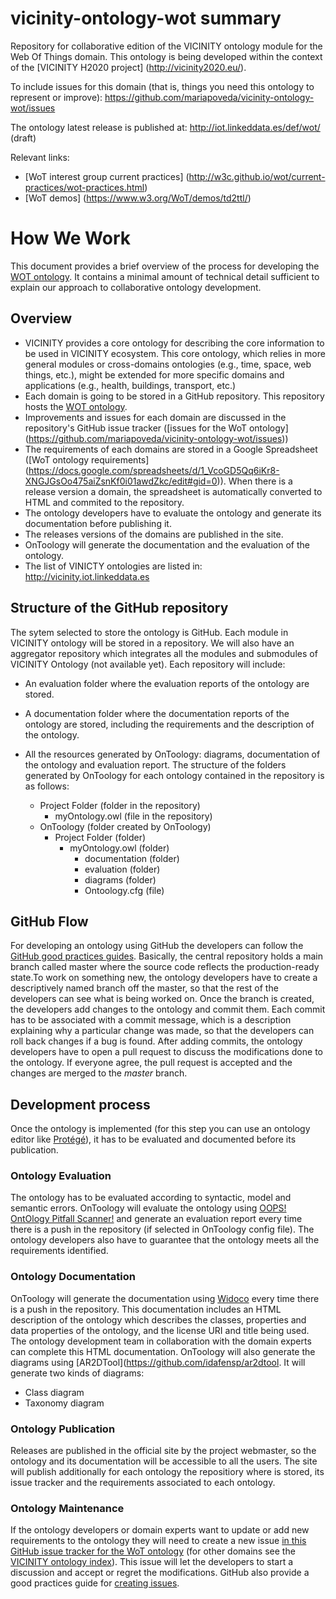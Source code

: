 # vicinity-ontology-wot summary
Repository for collaborative edition of the VICINITY ontology module for the Web Of Things domain. This ontology is being developed within the context of the [VICINITY H2020 project] (http://vicinity2020.eu/).

To include issues for this domain (that is, things you need this ontology to represent or improve): https://github.com/mariapoveda/vicinity-ontology-wot/issues

The ontology latest release is published at: http://iot.linkeddata.es/def/wot/ (draft)

Relevant links:

- [WoT interest group current practices] (http://w3c.github.io/wot/current-practices/wot-practices.html)
- [WoT demos] (https://www.w3.org/WoT/demos/td2ttl/)

# How We Work
This document provides a brief overview of the process for developing the [WOT ontology](http://iot.linkeddata.es/def/wot/). It contains a minimal amount of technical detail sufficient to explain our approach to collaborative ontology development.

## Overview 

- VICINITY provides a core ontology for describing the core information to be used in VICINITY ecosystem. This core ontology, which relies in more general modules or cross-domains ontologies (e.g., time, space, web things, etc.), might be extended for more specific domains and applications (e.g., health, buildings, transport, etc.)
- Each domain is going to be stored in a GitHub repository. This repository hosts the [WOT ontology](http://iot.linkeddata.es/def/wot/).
- Improvements and issues for each domain are discussed in the repository's GitHub issue tracker ([issues for the WoT ontology] (https://github.com/mariapoveda/vicinity-ontology-wot/issues))
- The requirements of each domains are stored in a Google Spreadsheet ([WoT ontology requirements] (https://docs.google.com/spreadsheets/d/1_VcoGD5Qq6iKr8-XNGJGsOo475aiZsnKf0i01awdZkc/edit#gid=0)). When there is a release version a domain, the spreadsheet is automatically converted to HTML and commited to the repository.
- The ontology developers have to evaluate the ontology and generate its documentation before publishing it.
- The releases versions of the domains are published in the site.
- OnToology will generate the documentation and the evaluation of the ontology. 
- The list of VINICTY ontologies are listed in: http://vicinity.iot.linkeddata.es

## Structure of the GitHub repository

The sytem selected to store the ontology is GitHub. Each module in VICINITY ontology will be stored in a repository. We will also have an aggregator repository which integrates all the modules and submodules of VICINITY Ontology (not available yet). Each repository will include:

- An evaluation folder where the evaluation reports of the ontology are stored.

- A documentation folder where the documentation reports of the ontology are stored, including the requirements and the description of the ontology.

- All the resources generated by OnToology: diagrams, documentation of the ontology and evaluation report. The structure of the folders generated by OnToology for each ontology contained in the repository is as follows:
   
   - Project Folder (folder in the repository)
       - myOntology.owl (file in the repository)
   - OnToology (folder created by OnToology)
       - Project Folder (folder)
           - myOntology.owl (folder)
               - documentation (folder)
               - evaluation (folder)
               - diagrams (folder)
               - Ontoology.cfg (file)

## GitHub Flow

For developing an ontology using GitHub the developers can follow the [GitHub good practices guides](https://guides.github.com/). Basically, the central repository holds a main branch called master where the source code reflects the production-ready state.To work on something new, the ontology developers have to create a descriptively named branch off the master, so that the rest of the developers can see what is being worked on. Once the branch is created, the developers add changes to the ontology and commit them. Each commit has to be associated with a commit message, which is a description explaining why a particular change was made, so that the developers can roll back changes if a bug is found. After adding commits, the ontology developers have to open a pull request to discuss the modifications done to the ontology. If everyone agree, the pull request is accepted and the changes are merged to the *master* branch.

## Development process

Once the ontology is implemented (for this step you can use an ontology editor like [Protégé](http://protege.stanford.edu/)), it has to be evaluated and documented before its publication.

### Ontology Evaluation
The ontology has to be evaluated according to syntactic, model and semantic errors. OnToology will evaluate the ontology using [OOPS! OntOlogy Pitfall Scanner!](http://oops.linkeddata.es/) and generate an evaluation report every time there is a push in the repository (if selected in OnToology config file). The ontology developers also have to guarantee that the ontology meets all the requirements identified. 

### Ontology Documentation

OnToology will generate the documentation using [Widoco](https://github.com/dgarijo/Widoco) every time there is a push in the repository. This documentation includes an HTML description of the ontology which describes the classes, properties and data properties of the ontology, and the license URI and title being used. The ontology development team in collaboration with the domain experts can complete this HTML documentation. OnToology will also generate the diagrams using [AR2DTool](https://github.com/idafensp/ar2dtool. It will generate two kinds of diagrams:

- Class diagram
- Taxonomy diagram

### Ontology Publication

Releases are published in the official site by the project webmaster, so the ontology and its documentation will be accessible to all the users. The site will publish additionally for each ontology the repositiory where is stored, its issue tracker and the requirements associated to each ontology.

### Ontology Maintenance
If the ontology developers or domain experts want to update or add new requirements to the ontology they will need to create a new issue [in this GitHub issue tracker for the WoT ontology](https://github.com/mariapoveda/vicinity-ontology-wot/issues) (for other domains see the [VICINITY ontology index](http://vicinity.iot.linkeddata.es)). This issue will let the developers to start a discussion and accept or regret the modifications. GitHub also provide a good practices guide for [creating issues](https://guides.github.com/features/issues/). 
